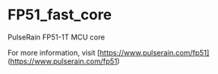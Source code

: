 # FP51_fast_core
PulseRain FP51-1T MCU core

For more information, visit [https://www.pulserain.com/fp51] (https://www.pulserain.com/fp51)

